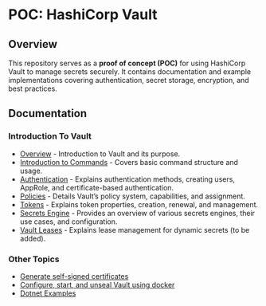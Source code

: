 # POC: HashiCorp Vault

## Overview
This repository serves as a **proof of concept (POC)** for using HashiCorp Vault to manage secrets securely. It contains documentation and example implementations covering authentication, secret storage, encryption, and best practices.

## Documentation
### Introduction To Vault
- [Overview](docs/vault-basics/1.overview.md) - Introduction to Vault and its purpose.
- [Introduction to Commands](docs/vault-basics/2.commands-intro.md) - Covers basic command structure and usage.
- [Authentication](docs/vault-basics/3.authentication.md) - Explains authentication methods, creating users, AppRole, and certificate-based authentication.
- [Policies](docs/vault-basics/4.policies.md) - Details Vault’s policy system, capabilities, and assignment.
- [Tokens](docs/vault-basics/5.token.md) - Explains token properties, creation, renewal, and management.
- [Secrets Engine](docs/vault-basics/6.secrets-engine.md) - Provides an overview of various secrets engines, their use cases, and configuration.
- [Vault Leases](docs/vault-basics/7.lease) - Explains lease management for dynamic secrets (to be added).

### Other Topics

- [Generate self-signed certificates](docs/miscellaneous/self-signed-certs.md)
- [Configure, start, and unseal Vault using docker](docs/miscellaneous/start-and-unseal.md)
- [Dotnet Examples](docs/dotnet/dotnet-and-vault.md)


